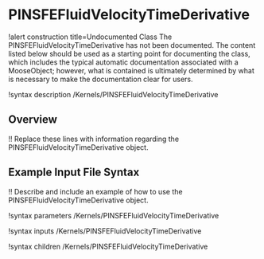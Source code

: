# PINSFEFluidVelocityTimeDerivative

!alert construction title=Undocumented Class
The PINSFEFluidVelocityTimeDerivative has not been documented. The content listed below should be used as a starting point for
documenting the class, which includes the typical automatic documentation associated with a
MooseObject; however, what is contained is ultimately determined by what is necessary to make the
documentation clear for users.

!syntax description /Kernels/PINSFEFluidVelocityTimeDerivative

## Overview

!! Replace these lines with information regarding the PINSFEFluidVelocityTimeDerivative object.

## Example Input File Syntax

!! Describe and include an example of how to use the PINSFEFluidVelocityTimeDerivative object.

!syntax parameters /Kernels/PINSFEFluidVelocityTimeDerivative

!syntax inputs /Kernels/PINSFEFluidVelocityTimeDerivative

!syntax children /Kernels/PINSFEFluidVelocityTimeDerivative
